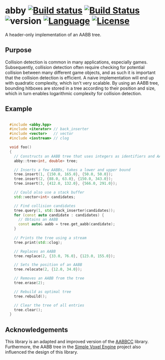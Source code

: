 # abby [![Build status](https://ci.appveyor.com/api/projects/status/p0ej0hg4cmemaeau?svg=true)](https://ci.appveyor.com/project/AlbinJohansson/abby) [![Build Status](https://travis-ci.org/albin-johansson/abby.svg?branch=dev)](https://travis-ci.org/albin-johansson/abby) ![version](https://img.shields.io/badge/version-0.2.0-blue.svg) [![Language](https://img.shields.io/badge/C%2B%2B-17-blue.svg)](https://en.wikipedia.org/wiki/C%2B%2B#Standardization) [![License](https://img.shields.io/badge/license-MIT-blue.svg)](https://opensource.org/licenses/MIT)

A header-only implementation of an AABB tree.

## Purpose

Collision detection is common in many applications, especially games. Subsequently, collision
detection often require checking for potential collision between many different game objects, and
as such it is important that the collision detection is efficient. A naive implementation will end
up with quadratic complexity, which isn't very scalable. By using an AABB tree, bounding hitboxes
are stored in a tree according to their position and size, which in turn enables logarithmic
complexity for collision detection.

## Example

```C++

  #include <abby.hpp>
  #include <iterator> // back_inserter
  #include <vector>   // vector
  #include <iostream> // clog

  void foo()
  {
    // Constructs an AABB tree that uses integers as identifiers and AABBs with double precision
    abby::tree<int, double> tree;

    // Inserts a few AABBs, takes a lower and upper bound
    tree.insert(1, {150.0, 165.0}, {50.0, 50.0});
    tree.insert(2, {88.0, 63.0}, {150.0, 343.0});
    tree.insert(3, {412.0, 132.0}, {566.0, 291.0});

    // Could also use a stack buffer
    std::vector<int> candidates;  

    // Find collision candidates
    tree.query(1, std::back_inserter(candidates));  
    for (const auto candidate : candidates) {
      // Obtains an AABB
      const auto& aabb = tree.get_aabb(candidate);
    }
  
    // Prints the tree using a stream
    tree.print(std::clog);

    // Replaces an AABB
    tree.replace(2, {33.0, 76.0}, {123.0, 155.0});

    // Sets the position of an AABB
    tree.relocate(2, {12.0, 34.0});

    // Removes an AABB from the tree
    tree.erase(2);

    // Rebuild as optimal tree
    tree.rebuild();

    // Clear the tree of all entries
    tree.clear();
  }
```

## Acknowledgements

This library is an adapted and improved version of the [AABBCC](https://github.com/lohedges/aabbcc)
library. Furthermore, the AABB tree in the [Simple Voxel Engine](https://github.com/JamesRandall/SimpleVoxelEngine)
project also influenced the design of this library.
